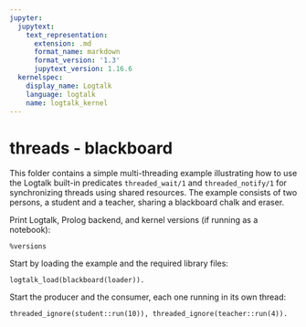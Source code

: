 ```yaml
---
jupyter:
  jupytext:
    text_representation:
      extension: .md
      format_name: markdown
      format_version: '1.3'
      jupytext_version: 1.16.6
  kernelspec:
    display_name: Logtalk
    language: logtalk
    name: logtalk_kernel
---
```


<!--
________________________________________________________________________

This file is part of Logtalk <https://logtalk.org/>  
SPDX-FileCopyrightText: 1998-2025 Paulo Moura <pmoura@logtalk.org>  
SPDX-License-Identifier: Apache-2.0

Licensed under the Apache License, Version 2.0 (the "License");
you may not use this file except in compliance with the License.
You may obtain a copy of the License at

    http://www.apache.org/licenses/LICENSE-2.0

Unless required by applicable law or agreed to in writing, software
distributed under the License is distributed on an "AS IS" BASIS,
WITHOUT WARRANTIES OR CONDITIONS OF ANY KIND, either express or implied.
See the License for the specific language governing permissions and
limitations under the License.
________________________________________________________________________
-->

# threads - blackboard

This folder contains a simple multi-threading example illustrating how
to use the Logtalk built-in predicates `threaded_wait/1` and `threaded_notify/1`
for synchronizing threads using shared resources. The example consists of
two persons, a student and a teacher, sharing a blackboard chalk and eraser.

Print Logtalk, Prolog backend, and kernel versions (if running as a notebook):

```logtalk
%versions
```

Start by loading the example and the required library files:

```logtalk
logtalk_load(blackboard(loader)).
```

Start the producer and the consumer, each one running in its own thread:

```logtalk
threaded_ignore(student::run(10)), threaded_ignore(teacher::run(4)).
```

<!--
teacher is writing...
student is writing...
student is writing...
student is writing...
student is writing...
teacher is writing...
teacher is writing...
teacher is writing...
student is writing...
student is writing...
student is writing...
student is writing...
student is writing...
student is writing...
-->
